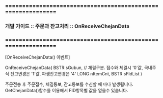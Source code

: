 ### ============================================================
### 개발 가이드 :: 주문과 잔고처리 :: OnReceiveChejanData
### ============================================================

[OnReceiveChejanData() 이벤트]

OnReceiveChejanData(
BSTR sGubun, // 체결구분. 접수와 체결시 '0'값, 국내주식 잔고변경은 '1'값, 파생잔고변경은 '4'
LONG nItemCnt,
BSTR sFIdList
)

주문전송 후 주문접수, 체결통보, 잔고통보를 수신할 때 마다 발생됩니다.
GetChejanData()함수를 이용해서 FID항목별 값을 얻을수 있습니다.
